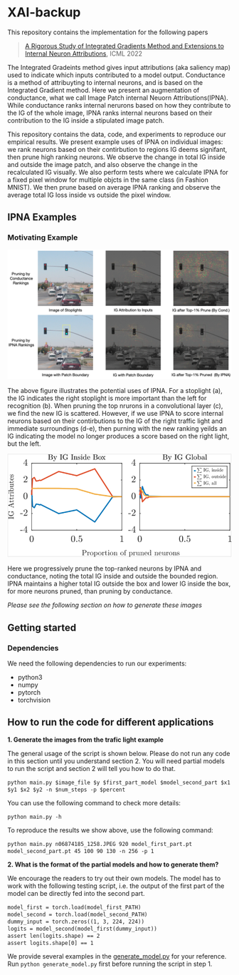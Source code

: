 # XAI-backup

This repository contains the implementation for the following papers


> [A Rigorous Study of Integrated Gradients Method and Extensions to Internal
Neuron Attributions](https://proceedings.mlr.press/v162/lundstrom22a/lundstrom22a.pdf), ICML 2022

The Integrated Gradeints method gives input attributions (aka saliency map) used to indicate which inputs contributed to a model output. Conductance is a method of attribuyting to internal neurons, and is based on the Integrated Gradient method. Here we present an augmentation of conductance, what we call Image Patch internal Neuorn Attributions(IPNA). While conductance ranks internal nerurons based on how they contribute to the IG of the whole image, IPNA ranks internal neurons based on their contribution to the IG inside a stipulated image patch.


This repository contains the data, code, and experiments to reproduce our empirical results. We present example uses of IPNA on individual images: we rank neurons based on their contirbution to regions IG deems signifant, then prune high ranking neurons. We observe the change in total IG inside and outside the image patch, and also observe the change in the recalculated IG visually. We also perform tests where we calculate IPNA for a fixed pixel window for multiple objcts in the same class (in Fashion MNIST). We then prune based on average IPNA ranking and observe the average total IG loss inside vs outside the pixel window.


## IPNA Examples


### Motivating Example
![](images/traffic_light_example.png)
    
The above figure illustrates the potential uses of IPNA. For a stoplight (a), the IG indicates the right stoplight is more important than the left for recognition (b). When pruning the top nrurons in a convolutional layer (c), we find the new IG is scattered. However, if we use IPNA to score internal neurons based on their contirbutions to the IG of the right traffic light and immediate surroundings (d-e), then purning with the new ranking yeilds an IG indicating the model no longer produces a score based on the right light, but the left.

![](images/trafficlight_plot.png)

Here we progressively prune the top-ranked neurons by IPNA and conductance, noting the total IG inside and outside the bounded region. IPNA maintains a higher total IG outside the box and lower IG inside the box, for more neurons pruned, than pruning by conductance.
 
*Please see the following section on how to generate these images*

## Getting started



### Dependencies

We need the following dependencies to run our experiments:
* python3
* numpy
* pytorch
* torchvision

## How to run the code for different applications

**1. Generate the images from the trafic light example**

The general usage of the script is shown below. Please do not run any code in this section until you understand section 2. You will need partial models to run the script and section 2 will tell you how to do that. 
```
python main.py $image_file $y $first_part_model $model_second_part $x1 $y1 $x2 $y2 -n $num_steps -p $percent
```
You can use the following command to check more details:
```
python main.py -h
```
To reproduce the results we show above, use the following command:
```
python main.py n06874185_1258.JPEG 920 model_first_part.pt model_second_part.pt 45 100 90 130 -n 256 -p 1
```

**2. What is the format of the partial models and how to generate them?**

We encourage the readers to try out their own models. The model has to work with the following testing script, i.e. the output of the first part of the model can be directly fed into the second part.

```
model_first = torch.load(model_first_PATH)
model_second = torch.load(model_second_PATH)
dummy_input = torch.zeros((1, 3, 224, 224))
logits = model_second(model_first(dummy_input))
assert len(logits.shape) == 2
assert logits.shape[0] == 1
```

We provide several examples in the [generate_model.py](generate_model.py) for your reference. Run `python generate_model.py` first before running the script in step 1.

